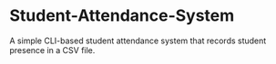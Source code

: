# Student-Attendance-System
A simple CLI-based student attendance system that records student presence in a CSV file.
